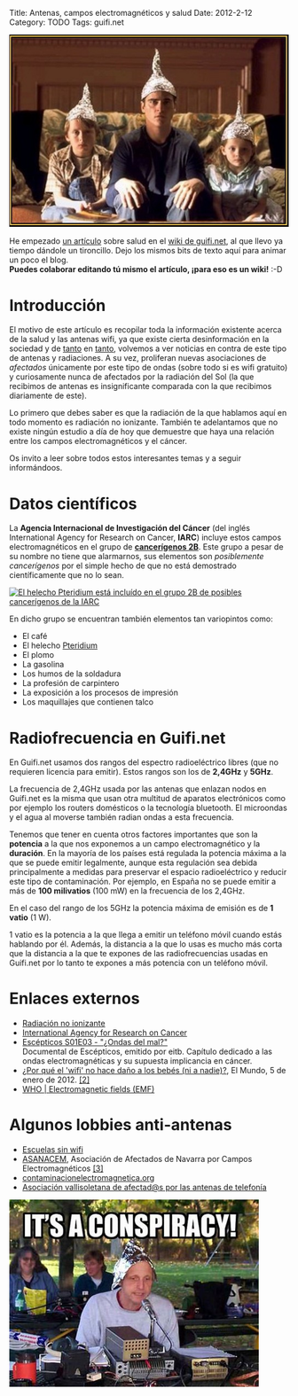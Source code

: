 Title: Antenas, campos electromagnéticos y salud
Date: 2012-2-12
Category: TODO
Tags: guifi.net

![Sombreros de aluminio](/img/Sombreros_de_aluminio.jpeg)

He empezado [un artículo](http://es.wiki.guifi.net/wiki/Salud) sobre salud en el [wiki de guifi.net](http://es.wiki.guifi.net), al que llevo
ya tiempo dándole un tironcillo. Dejo los mismos bits de texto aquí para animar un poco el blog.  
**Puedes colaborar editando tú mismo el artículo, ¡para eso es un wiki!** :-D

# Introducción

El motivo de este artículo es recopilar toda la información existente acerca de la salud y las antenas wifi, ya que existe cierta
desinformación en la sociedad y de [tanto](http://www.contaminacionelectromagnetica.org/ministro.htm) en
[tanto](http://www.diariodenavarra.es/noticias/navarra/pamplona_comarca/inician_una_campana_burlada_para_retirar_wifi_las_escuelas_63252_1002.html),
volvemos a ver noticias en contra de este tipo de antenas y radiaciones. A su vez, proliferan nuevas asociaciones de *afectados* únicamente
por este tipo de ondas (sobre todo si es wifi gratuito) y curiosamente nunca de afectados por la radiación del Sol (la que recibimos de
antenas es insignificante comparada con la que recibimos diariamente de este).

Lo primero que debes saber es que la radiación de la que hablamos aquí en todo momento es radiación no ionizante. También te adelantamos que
no existe ningún estudio a día de hoy que demuestre que haya una relación entre los campos electromagnéticos y el cáncer.

Os invito a leer sobre todos estos interesantes temas y a seguir informándoos.

# Datos científicos

La **Agencia Internacional de Investigación del Cáncer** (del inglés International Agency for Research on Cancer, **IARC**) incluye estos
campos electromagnéticos en el grupo de [**cancerígenos 2B**](http://en.wikipedia.org/wiki/en:List_of_IARC_Group_2B_carcinogens). Este grupo
a pesar de su nombre no tiene que alarmarnos, sus elementos son *posiblemente cancerígenos* por el simple hecho de que no está demostrado
científicamente que no lo sean.

[![El helecho Pteridium está incluído en el grupo 2B de posibles cancerígenos de la
IARC](/img/Adelaarsvaren_planten_Pteridium_aquilinum.jpg)](https://es.wikipedia.org/wiki/Pteridium)

En dicho grupo se encuentran también elementos tan variopintos como:

-   El café
-   El helecho [Pteridium](https://es.wikipedia.org/wiki/Pteridium)
-   El plomo
-   La gasolina
-   Los humos de la soldadura
-   La profesión de carpintero
-   La exposición a los procesos de impresión
-   Los maquillajes que contienen talco

# Radiofrecuencia en Guifi.net

En Guifi.net usamos dos rangos del espectro radioeléctrico libres (que no requieren licencia para emitir). Estos rangos son los de
**2,4GHz** y **5GHz**.

La frecuencia de 2,4GHz usada por las antenas que enlazan nodos en Guifi.net es la misma que usan otra multitud de aparatos electrónicos
como por ejemplo los routers domésticos o la tecnología bluetooth. El microondas y el agua al moverse también radian ondas a esta
frecuencia.

Tenemos que tener en cuenta otros factores importantes que son la **potencia** a la que nos exponemos a un campo electromagnético y la
**duración**. En la mayoría de los países está regulada la potencia máxima a la que se puede emitir legalmente, aunque esta regulación sea
debida principalmente a medidas para preservar el espacio radioeléctrico y reducir este tipo de contaminación. Por ejemplo, en España no se
puede emitir a más de **100 milivatios** (100 mW) en la frecuencia de los 2,4GHz.

En el caso del rango de los 5GHz la potencia máxima de emisión es de **1 vatio** (1 W).

1 vatio es la potencia a la que llega a emitir un teléfono móvil cuando estás hablando por él. Además, la distancia a la que lo usas es
mucho más corta que la distancia a la que te expones de las radiofrecuencias usadas en Guifi.net por lo tanto te expones a más potencia con
un teléfono móvil.

# Enlaces externos

-   [Radiación no ionizante](http://en.wikipedia.org/wiki/es:Radiaci%C3%B3n_no_ionizante "wikipedia:es:Radiación no ionizante")
-   [International Agency for Research on
    Cancer](http://en.wikipedia.org/wiki/en:International_Agency_for_Research_on_Cancer "wikipedia:en:International Agency for Research on Cancer")
-   [Escépticos S01E03 - "¿Ondas del mal?"](http://vimeo.com/30358149)\
    Documental de Escépticos, emitido por eitb. Capítulo dedicado a las ondas electromagnéticas y su supuesta implicancia en cáncer.
-   [¿Por qué el 'wifi' no hace daño a los bebés (ni a nadie)?](http://www.elmundo.es/elmundo/2012/01/05/ciencia/1325783194.html), El Mundo,
    5 de enero de 2012. [[2]](http://www.meneame.net/story/wifi-no-hace-dano-bebes-ni-nadie/1)
-   [WHO | Electromagnetic fields (EMF)](http://www.who.int/peh-emf/en/)

# Algunos lobbies anti-antenas

-   [Escuelas sin wifi](http://www.escuelasinwifi.org/)
-   [ASANACEM](http://asanacem.blogspot.com/), Asociación de Afectados de Navarra por Campos Electromagnéticos
    [[3]](http://www.diariodenavarra.es/noticias/navarra/pamplona_comarca/inician_una_campana_burlada_para_retirar_wifi_las_escuelas_63252_1002.html)
-   [contaminacionelectromagnetica.org](http://www.contaminacionelectromagnetica.org/)
-   [Asociación vallisoletana de afectad@s por las antenas de telefonía](http://www.avaate.org/)

![It's a conspiracy!](/img/Its-a-conspiracy.jpg)
